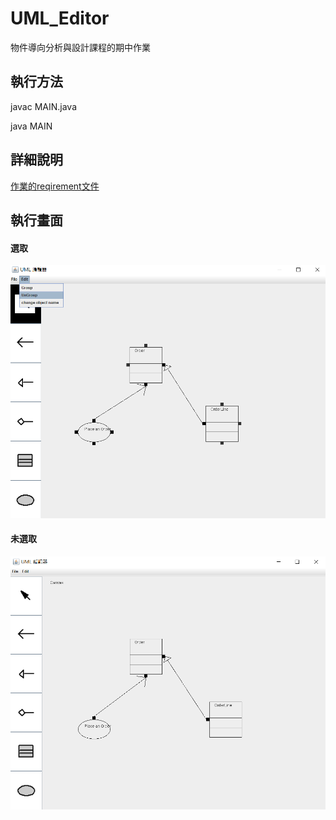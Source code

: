 # UML_Editor
物件導向分析與設計課程的期中作業

## 執行方法
javac MAIN.java

java MAIN

## 詳細說明
[作業的reqirement文件](https://github.com/apple310565/UML_Editor/blob/main/UML%20editor%20requirement%20-%20use%20case%20format.pdf)

## 執行畫面
#### 選取
![選取](https://github.com/apple310565/UML_Editor/blob/main/bin/img/OO_1.png)
#### 未選取
![未選取](https://github.com/apple310565/UML_Editor/blob/main/bin/img/OO_2.png)
